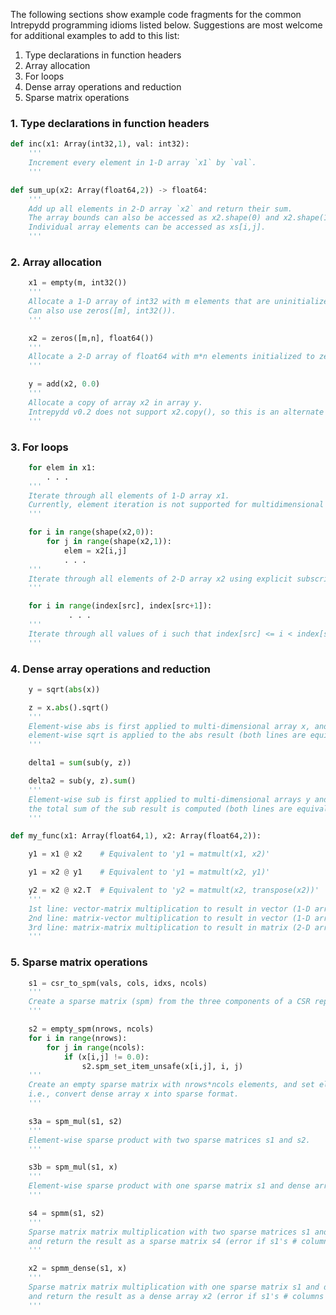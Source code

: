 The following sections show example code fragments for the common
Intrepydd programming idioms listed below.  Suggestions are most
welcome for additional examples to add to this list:
1. Type declarations in function headers
2. Array allocation
3. For loops
4. Dense array operations and reduction
5. Sparse matrix operations

### 1. Type declarations in function headers
```python
def inc(x1: Array(int32,1), val: int32):
    '''
    Increment every element in 1-D array `x1` by `val`.
    '''
```
```python	
def sum_up(x2: Array(float64,2)) -> float64:
    '''
    Add up all elements in 2-D array `x2` and return their sum.
    The array bounds can also be accessed as x2.shape(0) and x2.shape(1).
    Individual array elements can be accessed as xs[i,j].
    '''	
```

### 2. Array allocation 
```python
    x1 = empty(m, int32())
    '''
    Allocate a 1-D array of int32 with m elements that are uninitialized.
    Can also use zeros([m], int32()).
    '''
```
```python
    x2 = zeros([m,n], float64())
    '''
    Allocate a 2-D array of float64 with m*n elements initialized to zero.
    '''
```
```python
    y = add(x2, 0.0)
    '''
    Allocate a copy of array x2 in array y.
    Intrepydd v0.2 does not support x2.copy(), so this is an alternate way of creating a copy.
    '''
```

### 3. For loops
```python
    for elem in x1:
        . . .
    '''
    Iterate through all elements of 1-D array x1.
    Currently, element iteration is not supported for multidimensional arrays.
    '''
```
```python
    for i in range(shape(x2,0)):
        for j in range(shape(x2,1)):
            elem = x2[i,j]
            . . .
    '''
    Iterate through all elements of 2-D array x2 using explicit subscripts.
    '''
```
```python
    for i in range(index[src], index[src+1]):
             . . .
    '''
    Iterate through all values of i such that index[src] <= i < index[src+1].
    '''
```

### 4. Dense array operations and reduction
```python
    y = sqrt(abs(x))

    z = x.abs().sqrt()
    '''
    Element-wise abs is first applied to multi-dimensional array x, and then
    element-wise sqrt is applied to the abs result (both lines are equivalent).
    '''
```
```python
    delta1 = sum(sub(y, z))

    delta2 = sub(y, z).sum()
    '''
    Element-wise sub is first applied to multi-dimensional arrays y and z, and then
    the total sum of the sub result is computed (both lines are equivalent).
    '''
```
```python
def my_func(x1: Array(float64,1), x2: Array(float64,2)):

    y1 = x1 @ x2    # Equivalent to 'y1 = matmult(x1, x2)'

    y1 = x2 @ y1    # Equivalent to 'y1 = matmult(x2, y1)'

    y2 = x2 @ x2.T  # Equivalent to 'y2 = matmult(x2, transpose(x2))'
    '''
    1st line: vector-matrix multiplication to result in vector (1-D array).
    2nd line: matrix-vector multiplication to result in vector (1-D array).
    3rd line: matrix-matrix multiplication to result in matrix (2-D array), where 2nd argument is transpose of x2 (i.e., Symmetric Rank-k Update).
    '''
```

### 5. Sparse matrix operations
```python
    s1 = csr_to_spm(vals, cols, idxs, ncols)
    '''
    Create a sparse matrix (spm) from the three components of a CSR representation.
    '''
```
```python
    s2 = empty_spm(nrows, ncols)
    for i in range(nrows):
        for j in range(ncols):
            if (x[i,j] != 0.0):
                s2.spm_set_item_unsafe(x[i,j], i, j)
    '''
    Create an empty sparse matrix with nrows*ncols elements, and set element i,j to x[i,j],
    i.e., convert dense array x into sparse format.
    '''
```
```python
    s3a = spm_mul(s1, s2)
    '''
    Element-wise sparse product with two sparse matrices s1 and s2.
    '''
```
```python
    s3b = spm_mul(s1, x)
    '''
    Element-wise sparse product with one sparse matrix s1 and dense array x.
    '''
```
```python
    s4 = spmm(s1, s2)
    '''
    Sparse matrix matrix multiplication with two sparse matrices s1 and s2,
    and return the result as a sparse matrix s4 (error if s1's # columns != s2's # rows).
    '''
```
```python
    x2 = spmm_dense(s1, x)
    '''
    Sparse matrix matrix multiplication with one sparse matrix s1 and dense array s2,
    and return the result as a dense array x2 (error if s1's # columns != s2's # rows).
    '''
```
